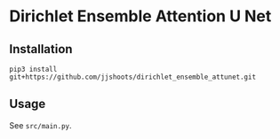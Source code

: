 # Dirichlet Ensemble Attention U Net

## Installation

```
pip3 install git+https://github.com/jjshoots/dirichlet_ensemble_attunet.git
```

## Usage

See `src/main.py`.
